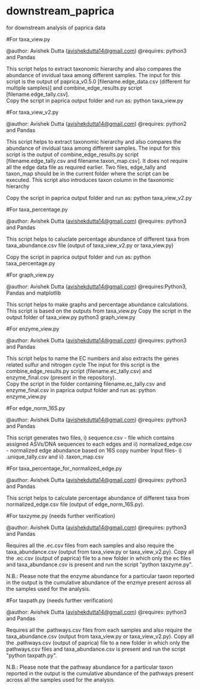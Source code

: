 # downstream_paprica
for downstream analysis of paprica data

#For taxa_view.py

@author: Avishek Dutta (avishekdutta14@gmail.com)
@requires: python3 and Pandas

This script helps to extract taxonomic hierarchy and also compares the abundance of invidual taxa among different samples.
The input for this script is the output of paprica_v0.5.0 [filename.edge_data.csv (different for multiple samples)] and combine_edge_results.py script [filename.edge_tally.csv].  
Copy the script in paprica output folder and run as:
python taxa_view.py

#For taxa_view_v2.py

@author: Avishek Dutta (avishekdutta14@gmail.com)
@requires: python2 and Pandas

This script helps to extract taxonomic hierarchy and also compares the abundance of invidual taxa among different samples.
The input for this script is the output of combine_edge_results.py script [filename.edge_tally.csv and filename.taxon_map.csv]. It does not require all the edge data file as required earlier. Two files, edge_tally and taxon_map should be in the current folder where the script can be executed. This script also introduces taxon column in the taxonomic hierarchy

Copy the script in paprica output folder and run as:
python taxa_view_v2.py

#For taxa_percentage.py

@author: Avishek Dutta (avishekdutta14@gmail.com)
@requires: python3 and Pandas

This script helps to caluclate percentage abundance of different taxa from taxa_abundance.csv file (output of taxa_view_v2.py or taxa_view.py)

Copy the script in paprica output folder and run as:
python taxa_percentage.py

#For graph_view.py

@author: Avishek Dutta (avishekdutta14@gmail.com)
@requires:Python3, Pandas and matplotlib

This script helps to make graphs and percentage abundance calculations. 
This script is based on the outputs from taxa_view.py
Copy the script in the output folder of taxa_view.py
python3 graph_view.py

#For enzyme_view.py

@author: Avishek Dutta (avishekdutta14@gmail.com)
@requires: python3 and Pandas

This script helps to name the EC numbers and also extracts the genes related sulfur and nitrogen cycle
The input for this script is the combine_edge_results.py script (filename.ec_tally.csv) and enzyme_final.csv (present in the repository).  
Copy the script in the folder containing filename.ec_tally.csv and enzyme_final.csv in paprica output folder and run as:
python enzyme_view.py

#For edge_norm_16S.py 

@author: Avishek Dutta (avishekdutta14@gmail.com)
@requires: python3 and Pandas

This script generates two files, i) sequence.csv - file which contains assigned ASVs/DNA sequences to each edges and ii) normalized_edge.csv - normalized edge abundance based on 16S copy number
Input files- i)  .unique_tally.csv and ii) .taxon_map.csv

#For taxa_percentage_for_normalized_edge.py

@author: Avishek Dutta (avishekdutta14@gmail.com) 
@requires: python3 and Pandas

This script helps to calculate percentage abundance of different taxa from normalized_edge.csv file (output of edge_norm_16S.py).

#For taxzyme.py (needs further verification)

@author: Avishek Dutta (avishekdutta14@gmail.com) 
@requires: python3 and Pandas

Requires all the .ec.csv files from each samples and also require the taxa_abundance.csv (output from taxa_view.py or taxa_view_v2.py). Copy all the .ec.csv (output of paprica) file to a new folder in which only the ec files and taxa_abundance.csv is present and run the script "python taxzyme.py".

N.B.: Please note that the enzyme abundance for a particular taxon reported in the output is the cumulative abundance of the enzmye present across all the samples used for the analysis. 


#For taxpath.py (needs further verification)

@author: Avishek Dutta (avishekdutta14@gmail.com) 
@requires: python3 and Pandas

Requires all the .pathways.csv files from each samples and also require the taxa_abundance.csv (output from taxa_view.py or taxa_view_v2.py). Copy all the .pathways.csv (output of paprica) file to a new folder in which only the pathways.csv files and taxa_abundance.csv is present and run the script "python taxpath.py".

N.B.: Please note that the pathway abundance for a particular taxon reported in the output is the cumulative abundance of the pathways present across all the samples used for the analysis. 

